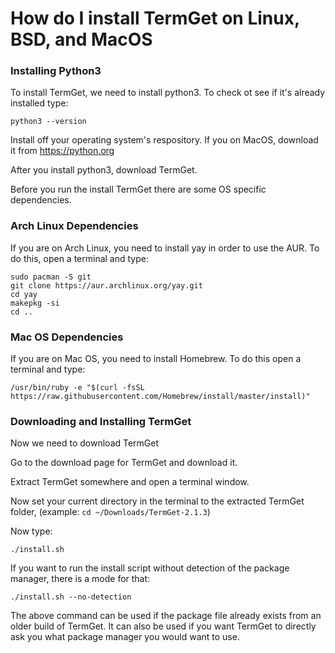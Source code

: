 # How do I install TermGet on Linux, BSD, and MacOS

### Installing Python3

To install TermGet, we need to install python3. To check ot see if it's already installed type:

    python3 --version

Install off your operating system's respository.
If you on MacOS, download it from https://python.org

After you install python3, download TermGet.

Before you run the install TermGet there are some OS specific dependencies.

### Arch Linux Dependencies

If you are on Arch Linux, you need to install yay in order to use the AUR. To do this, open a terminal and type:

    sudo pacman -S git
    git clone https://aur.archlinux.org/yay.git
    cd yay
    makepkg -si
    cd ..

### Mac OS Dependencies

If you are on Mac OS, you need to install Homebrew. To do this open a terminal and type:

    /usr/bin/ruby -e "$(curl -fsSL https://raw.githubusercontent.com/Homebrew/install/master/install)"


### Downloading and Installing TermGet

Now we need to download TermGet

Go to the download page for TermGet and download it.

Extract TermGet somewhere and open a terminal window.

Now set your current directory in the terminal to the extracted TermGet folder, (example: ```cd ~/Downloads/TermGet-2.1.3```)

Now type:
    
    ./install.sh

If you want to run the install script without detection of the package manager, there is a mode for that:

    ./install.sh --no-detection
    
The above command can be used if the package file already exists from an older build of TermGet. It can also be used if you want TermGet to directly ask you what package manager you would want to use.